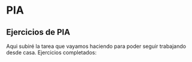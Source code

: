 # PIA
## Ejercicios de PIA
Aqui subiré la tarea que vayamos haciendo para poder seguir trabajando desde casa.
Ejercicios completados:


